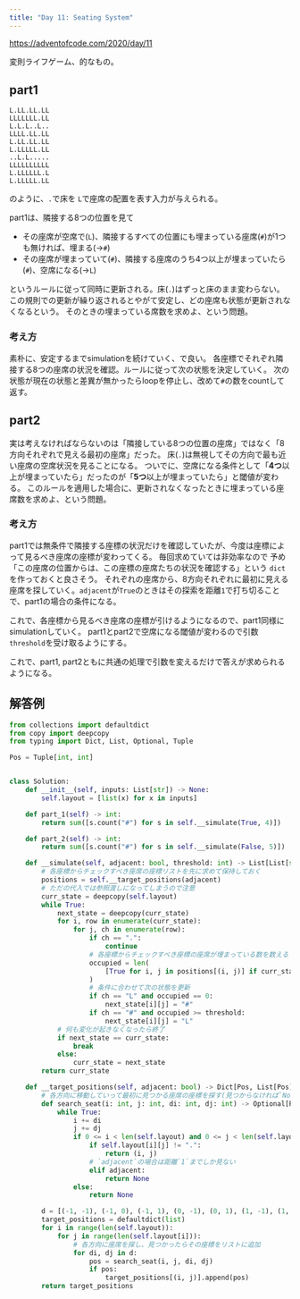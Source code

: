 ```yaml
---
title: "Day 11: Seating System"
---
```


https://adventofcode.com/2020/day/11

変則ライフゲーム、的なもの。


## part1

```
L.LL.LL.LL
LLLLLLL.LL
L.L.L..L..
LLLL.LL.LL
L.LL.LL.LL
L.LLLLL.LL
..L.L.....
LLLLLLLLLL
L.LLLLLL.L
L.LLLLL.LL
```

のように、`.`で床を `L`で座席の配置を表す入力が与えられる。

part1は、隣接する8つの位置を見て

- その座席が空席で(`L`)、隣接するすべての位置にも埋まっている座席(`#`)が1つも無ければ、埋まる(→`#`)
- その座席が埋まっていて(`#`)、隣接する座席のうち4つ以上が埋まっていたら(`#`)、空席になる(→`L`)

というルールに従って同時に更新される。床(`.`)はずっと床のまま変わらない。
この規則での更新が繰り返されるとやがて安定し、どの座席も状態が更新されなくなるという。
そのときの埋まっている席数を求めよ、という問題。


### 考え方

素朴に、安定するまでsimulationを続けていく、で良い。
各座標でそれぞれ隣接する8つの座席の状況を確認。ルールに従って次の状態を決定していく。
次の状態が現在の状態と差異が無かったらloopを停止し、改めて`#`の数をcountして返す。


## part2

実は考えなければならないのは「隣接している8つの位置の座席」ではなく「8方向それぞれで見える最初の座席」だった。
床(`.`)は無視してその方向で最も近い座席の空席状況を見ることになる。
ついでに、空席になる条件として「**4つ**以上が埋まっていたら」だったのが「**5つ**以上が埋まっていたら」と閾値が変わる。
このルールを適用した場合に、更新されなくなったときに埋まっている座席数を求めよ、という問題。


### 考え方

part1では無条件で隣接する座標の状況だけを確認していたが、今度は座標によって見るべき座席の座標が変わってくる。
毎回求めていては非効率なので 予め「この座席の位置からは、この座標の座席たちの状況を確認する」という `dict` を作っておくと良さそう。
それぞれの座席から、8方向それぞれに最初に見える座席を探していく。`adjacent`が`True`のときはその探索を距離`1`で打ち切ることで、part1の場合の条件になる。

これで、各座標から見るべき座席の座標が引けるようになるので、part1同様にsimulationしていく。
part1とpart2で空席になる閾値が変わるので引数`threshold`を受け取るようにする。

これで、part1, part2ともに共通の処理で引数を変えるだけで答えが求められるようになる。


## 解答例

```python
from collections import defaultdict
from copy import deepcopy
from typing import Dict, List, Optional, Tuple

Pos = Tuple[int, int]


class Solution:
    def __init__(self, inputs: List[str]) -> None:
        self.layout = [list(x) for x in inputs]

    def part_1(self) -> int:
        return sum([s.count("#") for s in self.__simulate(True, 4)])

    def part_2(self) -> int:
        return sum([s.count("#") for s in self.__simulate(False, 5)])

    def __simulate(self, adjacent: bool, threshold: int) -> List[List[str]]:
        # 各座標からチェックすべき座席の座標リストを先に求めて保持しておく
        positions = self.__target_positions(adjacent)
        # ただの代入では参照渡しになってしまうので注意
        curr_state = deepcopy(self.layout)
        while True:
            next_state = deepcopy(curr_state)
            for i, row in enumerate(curr_state):
                for j, ch in enumerate(row):
                    if ch == ".":
                        continue
                    # 各座標からチェックすべき座標の座席が埋まっている数を数える
                    occupied = len(
                        [True for i, j in positions[(i, j)] if curr_state[i][j] == "#"]
                    )
                    # 条件に合わせて次の状態を更新
                    if ch == "L" and occupied == 0:
                        next_state[i][j] = "#"
                    if ch == "#" and occupied >= threshold:
                        next_state[i][j] = "L"
            # 何も変化が起きなくなったら終了
            if next_state == curr_state:
                break
            else:
                curr_state = next_state
        return curr_state

    def __target_positions(self, adjacent: bool) -> Dict[Pos, List[Pos]]:
        # 各方向に移動していって最初に見つかる座席の座標を探す(見つからなければ`None`)
        def search_seat(i: int, j: int, di: int, dj: int) -> Optional[Pos]:
            while True:
                i += di
                j += dj
                if 0 <= i < len(self.layout) and 0 <= j < len(self.layout[i]):
                    if self.layout[i][j] != ".":
                        return (i, j)
                    # `adjacent`の場合は距離`1`までしか見ない
                    elif adjacent:
                        return None
                else:
                    return None

        d = [(-1, -1), (-1, 0), (-1, 1), (0, -1), (0, 1), (1, -1), (1, 0), (1, 1)]
        target_positions = defaultdict(list)
        for i in range(len(self.layout)):
            for j in range(len(self.layout[i])):
                # 各方向に座席を探し、見つかったらその座標をリストに追加
                for di, dj in d:
                    pos = search_seat(i, j, di, dj)
                    if pos:
                        target_positions[(i, j)].append(pos)
        return target_positions
```
